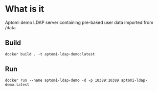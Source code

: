 # What is it
Aptomi demo LDAP server containing pre-baked user data imported from /data

## Build
    docker build . -t aptomi-ldap-demo:latest

## Run
    docker run --name aptomi-ldap-demo -d -p 10389:10389 aptomi-ldap-demo:latest
